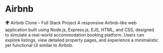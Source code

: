 # Airbnb
🌍 Airbnb Clone – Full Stack Project A responsive Airbnb-like web application built using Node.js, Express.js, EJS, HTML, and CSS, designed to simulate a real-world accommodation booking platform. Users can explore listings, view detailed property pages, and experience a minimalistic yet functional UI similar to Airbnb.  
